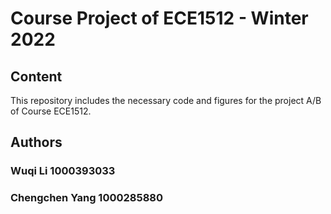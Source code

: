 # Course Project of ECE1512 - Winter 2022

## Content
This repository includes the necessary code and figures for the project A/B of Course ECE1512.
## Authors
### Wuqi Li 1000393033
### Chengchen Yang 1000285880
